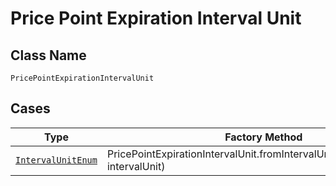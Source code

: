 
# Price Point Expiration Interval Unit

## Class Name

`PricePointExpirationIntervalUnit`

## Cases

| Type | Factory Method |
|  --- | --- |
| [`IntervalUnitEnum`](../../../doc/models/interval-unit-enum.md) | PricePointExpirationIntervalUnit.fromIntervalUnit(IntervalUnitEnum intervalUnit) |

